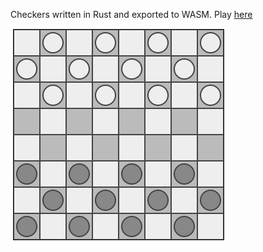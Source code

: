 Checkers written in Rust and exported to WASM. Play [here](https://kevinalbs.com/checkers)

![Checkers demo](./checkers-demo.gif)